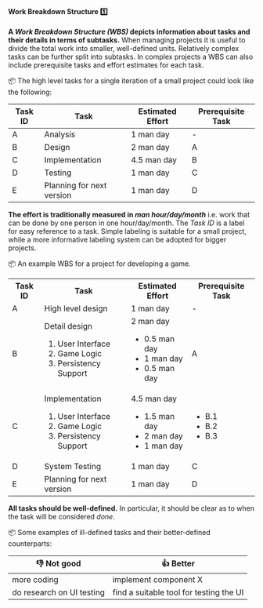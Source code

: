 <link rel="stylesheet" href="{{baseUrl}}/css/textbook.css">

<div class="website-content">

<div id="title">

#### Work Breakdown Structure :one:

</div>

<div id="body">

**A _Work Breakdown Structure (WBS)_ depicts information about tasks and their details in terms of subtasks.** When managing projects it is useful to divide the total work into smaller, well-defined units. Relatively complex tasks can be further split into subtasks.  In complex projects a WBS can also include prerequisite tasks and effort estimates for each task.

<tip-box> 

:package: The high level tasks for a single iteration of a small project could look like the following:

| Task ID | Task                         | Estimated Effort       | Prerequisite Task |
| ------- | ---------------------------- | ---------------------- | ----------------- |
| A       | Analysis                     | 1 man day              | -                 |
| B       | Design                       | 2 man day              | A                 |
| C       | Implementation               | 4.5 man day            | B                 |
| D       | Testing                      | 1 man day              | C                 |
| E       | Planning for next version    | 1 man day              | D                 |

</tip-box>


**The effort is traditionally measured in _man hour/day/month_** i.e. work that can be done by one person in one hour/day/month. The _Task ID_ is a label for easy reference to a task. Simple labeling is suitable for a small project, while a more informative labeling system can be adopted for bigger projects.

<tip-box> 

:package: An example WBS for a project for developing a game.
 
 <table class="table">
   <tr>
     <th>Task ID</th>
     <th>Task</th>
     <th>Estimated Effort</th>
     <th>Prerequisite Task</th>
   </tr>
   <tr>
     <td>A</td>
     <td>High level design</td>
     <td>1 man day</td>
     <td>-</td>
   </tr>
   <tr>
     <td>B</td>
     <td>
       Detail design
       <ol>
         <li>User Interface</li>
         <li>Game Logic</li>
         <li>Persistency Support</li>
       </ol>
     </td>
     <td>
       2 man day
       <ul>
         <li>0.5 man day</li>
         <li>1 man day</li>
         <li>0.5 man day</li>
       </ul>
     </td>
     <td>A</td>
   </tr>
   <tr>
     <td>C</td>
     <td>
       Implementation
       <ol>
         <li>User Interface</li>
         <li>Game Logic</li>
         <li>Persistency Support</li>
       </ol>
     </td>
     <td>
       4.5 man day
       <ul>
         <li>1.5 man day</li>
         <li>2 man day</li>
         <li>1 man day</li>
       </ul>
     </td>
     <td>
       <ul>
         <li>B.1</li>
         <li>B.2</li>
         <li>B.3</li>
       </ul>
     </td>
   </tr>
   <tr>
     <td>D</td>
     <td>System Testing</td>
     <td>1 man day</td>
     <td>C</td>
   </tr>
   <tr>
     <td>E</td>
     <td>Planning for next version</td>
     <td>1 man day</td>
     <td>D</td>
   </tr>
 </table>

</tip-box>


**All tasks should be well-defined.** In particular, it should be clear as to when the task will be considered _done_. 

<tip-box> 

:package: Some examples of ill-defined tasks and their better-defined counterparts:

| :-1: Not good | :+1: Better
| ------- | ----------------------------
| more coding | implement component X
| do research on UI testing | find a suitable tool for testing the UI

</tip-box>


</div>

<div id="extras">

<include src="exercises.md" />

</div>

</div>
